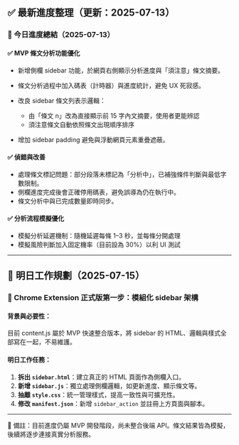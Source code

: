 ## ✅ 最新進度整理（更新：2025-07-13）

### 📌 今日進度總結（2025-07-13）

#### ✅ MVP 條文分析功能優化

* 新增側欄 sidebar 功能，於網頁右側顯示分析進度與「須注意」條文摘要。
* 條文分析過程中加入碼表（計時器）與進度統計，避免 UX 死寂感。
* 改良 sidebar 條文列表示邏輯：

  * 由「條文 n」改為直接顯示前 15 字內文摘要，使用者更能辨認
  * 須注意條文自動依照條文出現順序排序
* 增加 sidebar padding 避免與浮動網頁元素重疊遮蔽。

#### ✅ 偵錯與改善

* 處理條文標記問題：部分段落未標記為「分析中」，已補強條件判斷與最低字數限制。
* 側欄進度完成後會正確停用碼表，避免誤導為仍在執行中。
* 條文分析中與已完成數量即時同步。

#### ✅ 分析流程模擬優化

* 模擬分析延遲機制：隨機延遲每條 1–3 秒，並每條分開處理
* 模擬風險判斷加入固定機率（目前設為 30%）以利 UI 測試

---

## 📌 明日工作規劃（2025-07-15）

### 🔧 Chrome Extension 正式版第一步：模組化 sidebar 架構

#### 背景與必要性：

目前 content.js 屬於 MVP 快速整合版本，將 sidebar 的 HTML、邏輯與樣式全部寫在一起，不易維護。

#### 明日工作任務：

1. **拆出 `sidebar.html`**：建立真正的 HTML 頁面作為側欄入口。
2. **新增 `sidebar.js`**：獨立處理側欄邏輯，如更新進度、顯示條文等。
3. **抽離 `style.css`**：統一管理樣式，提高一致性與可擴充性。
4. **修改 `manifest.json`**：新增 `sidebar_action` 並註冊上方頁面與腳本。

---

📌 備註：目前進度仍屬 MVP 開發階段，尚未整合後端 API。條文結果皆為模擬，後續將逐步連接真實分析服務。

